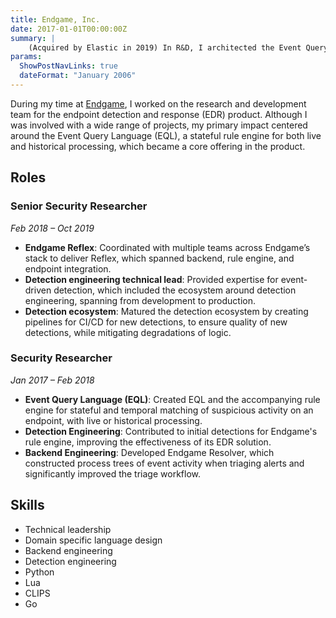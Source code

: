 ```yaml
---
title: Endgame, Inc.
date: 2017-01-01T00:00:00Z
summary: |
    (Acquired by Elastic in 2019) In R&D, I architected the Event Query Language with a real-time rule engine to detect and prevent malicious behavior on endpoints.
params:
  ShowPostNavLinks: true
  dateFormat: "January 2006"
---
```


During my time at [Endgame](https://www.endgame.com), I worked on the research and development team for the endpoint detection and response (EDR) product. Although I was involved with a wide range of projects, my primary impact centered around the Event Query Language (EQL), a stateful rule engine for both live and historical processing, which became a core offering in the product.

## Roles

### Senior Security Researcher
_Feb 2018 – Oct 2019_

- **Endgame Reflex**: Coordinated with multiple teams across Endgame’s stack to deliver Reflex, which spanned backend, rule engine, and endpoint integration.
- **Detection engineering technical lead**: Provided expertise for event-driven detection, which included the ecosystem around detection engineering, spanning from development to production.
- **Detection ecosystem**: Matured the detection ecosystem by creating pipelines for CI/CD for new detections, to ensure quality of new detections, while mitigating degradations of logic.


### Security Researcher
_Jan 2017 – Feb 2018_

- **Event Query Language (EQL)**: Created EQL and the accompanying rule engine for stateful and temporal matching of suspicious activity on an endpoint, with live or historical processing.
- **Detection Engineering**: Contributed to initial detections for Endgame's rule engine, improving the effectiveness of its EDR solution.  
- **Backend Engineering**: Developed Endgame Resolver, which constructed process trees of event activity when triaging alerts and significantly improved the triage workflow.

## Skills

- Technical leadership
- Domain specific language design
- Backend engineering
- Detection engineering
- Python
- Lua
- CLIPS
- Go